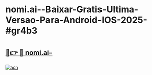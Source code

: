 # nomi.ai--Baixar-Gratis-Ultima-Versao-Para-Android-IOS-2025-#gr4b3

# <h2><a href="https://ainizakaria.my?title=nomi.ai-&ref=24M">🔗👉 🔴 nomi.ai-</a></h2>

[![acn](https://github.com/user-attachments/assets/0f9c940e-d8b0-45ae-aac7-cd30a18b3e1c)](https://ainizakaria.my?title=nomi.ai-&ref=24M)

